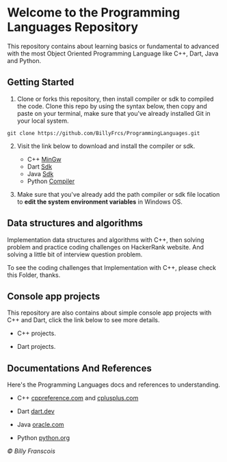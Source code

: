 <h1>Welcome to the Programming Languages Repository</h1>

This repository contains about learning basics or fundamental to advanced with the most Object Oriented Programming Language like C++, Dart, Java and Python.

## Getting Started

1. Clone or forks this repository, then install compiler or sdk to compiled the code. Clone this repo by using the syntax below, then copy and paste on your terminal, make sure that you've already installed <a style = "text-decoration:none;" href = "https://git-scm.com/">Git</a> in your local system.
```
git clone https://github.com/BillyFrcs/ProgrammingLanguages.git
```

2. Visit the link below to download and install the compiler or sdk.
   - C++ [MinGw](https://sourceforge.net/projects/mingw-w64/)
   - Dart [Sdk](http://gekorm.com/dart-windows/)
   - Java [Sdk](https://www.oracle.com/java/technologies/javase-downloads.html)
   - Python [Compiler](https://www.python.org/downloads/)

3. Make sure that you've already add the path compiler or sdk file location to <b>edit the system environment variables</b> in Windows OS.

## Data structures and algorithms

Implementation data structures and algorithms with <a style = "text-decoration:none;" href = "https://github.com/BillyFrcs/ProgrammingLanguages/tree/master/CPlusPlus/Data%20Structures%20And%20Algorithms">C++</a>, then solving problem and practice coding challenges on <a style = "text-decoration:none;" href = "https://www.hackerrank.com/dashboard">HackerRank</a> website. And solving a little bit of interview question problem.

To see the coding challenges that Implementation with C++, please check this <a style = "text-decoration:none;" href = "https://github.com/BillyFrcs/ProgrammingLanguages/tree/master/CPlusPlus/Coding%20Challenges">Folder</a>, thanks.

## Console app projects

This repository are also contains about simple console app projects with C++ and Dart, click the link below to see more details.

- <a style = "text-decoration:none;" href = "https://github.com/BillyFrcs/ProgrammingLanguages/tree/master/CPlusPlus/Console%20App%20Projects">C++</a> projects.

- <a style = "text-decoration:none;" href = "https://github.com/BillyFrcs/ProgrammingLanguages/tree/master/Dart/Console%20App%20Projects">Dart</a> projects.

## Documentations And References 

Here's the Programming Languages docs and references to understanding.

- C++ [cppreference.com](https://en.cppreference.com/w/) and [cplusplus.com](https://www.cplusplus.com/)

- Dart [dart.dev](https://dart.dev/guides)

- Java [oracle.com](https://docs.oracle.com/javase/tutorial/)

- Python [python.org](https://docs.python.org/3/)

<i> © Billy Franscois </i>